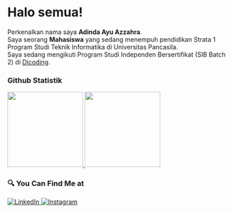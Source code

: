 # Halo semua! 

Perkenalkan nama saya **Adinda Ayu Azzahra**.\
Saya seorang **Mahasiswa** yang sedang menempuh pendidikan Strata 1 Program Studi Teknik Informatika di Universitas Pancasila.  
Saya sedang mengikuti Program Studi Independen Bersertifikat (SIB Batch 2) di [Dicoding](https://www.dicoding.com/).


### Github Statistik
<p align="left">
  <a href="https://github.com/adindaayuazzahra">
    <img height="170em" src="https://github-readme-stats-eight-theta.vercel.app/api?username=adindaayuazzahra&show_icons=true&theme=buefy&include_all_commits=true&count_private=true"/>
    <img height="170em" src="https://github-readme-stats-eight-theta.vercel.app/api/top-langs/?username=adindaayuazzahra&layout=compact&langs_count=8&theme=buefy"/>
  </a>
</p>

### 🔍 You Can Find Me at 
<p>
  <a href="https://www.linkedin.com/in/adinda-ayu-azzahra-06354a231" target="_blank">
    <img alt="LinkedIn" src="https://img.shields.io/badge/linkedin-%230077B5.svg?&style=for-the-badge&logo=linkedin&logoColor=white" />
  </a> 
  <a href="https://www.instagram.com/adindayzhr/" target="_blank">
    <img alt="Instagram" src="https://img.shields.io/badge/instagram-%23E4405F.svg?&style=for-the-badge&logo=instagram&logoColor=white" />
  </a> 
</p>
